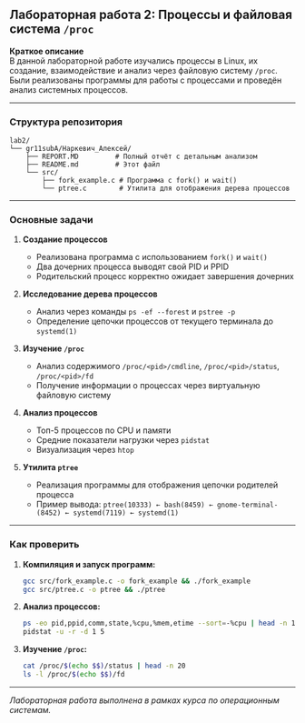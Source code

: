 ## Лабораторная работа 2: Процессы и файловая система `/proc`

**Краткое описание**  
В данной лабораторной работе изучались процессы в Linux, их создание, взаимодействие и анализ через файловую систему `/proc`. Были реализованы программы для работы с процессами и проведён анализ системных процессов.

---

### Структура репозитория
```
lab2/
└── gr11subA/Наркевич_Алексей/
    ├── REPORT.MD         # Полный отчёт с детальным анализом
    ├── README.md         # Этот файл
    └── src/
        ├── fork_example.c # Программа с fork() и wait()
        └── ptree.c        # Утилита для отображения дерева процессов
```

---

### Основные задачи

1. **Создание процессов**
   - Реализована программа с использованием `fork()` и `wait()`
   - Два дочерних процесса выводят свой PID и PPID
   - Родительский процесс корректно ожидает завершения дочерних

2. **Исследование дерева процессов**
   - Анализ через команды `ps -ef --forest` и `pstree -p`
   - Определение цепочки процессов от текущего терминала до `systemd(1)`

3. **Изучение `/proc`**
   - Анализ содержимого `/proc/<pid>/cmdline`, `/proc/<pid>/status`, `/proc/<pid>/fd`
   - Получение информации о процессах через виртуальную файловую систему

4. **Анализ процессов**
   - Топ-5 процессов по CPU и памяти
   - Средние показатели нагрузки через `pidstat`
   - Визуализация через `htop`

5. **Утилита `ptree`**
   - Реализация программы для отображения цепочки родителей процесса
   - Пример вывода: `ptree(10333) ← bash(8459) ← gnome-terminal-(8452) ← systemd(7119) ← systemd(1)`

---

### Как проверить

1. **Компиляция и запуск программ:**
   ```bash
   gcc src/fork_example.c -o fork_example && ./fork_example
   gcc src/ptree.c -o ptree && ./ptree
   ```

2. **Анализ процессов:**
   ```bash
   ps -eo pid,ppid,comm,state,%cpu,%mem,etime --sort=-%cpu | head -n 15
   pidstat -u -r -d 1 5
   ```

3. **Изучение `/proc`:**
   ```bash
   cat /proc/$(echo $$)/status | head -n 20
   ls -l /proc/$(echo $$)/fd
   ```

---
*Лабораторная работа выполнена в рамках курса по операционным системам.*
